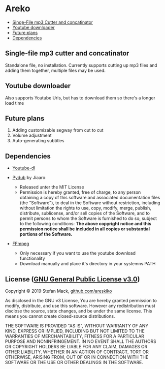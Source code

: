 # Areko

* [Singe-File mp3 Cutter and concatinator](#single-file-mp3-cutter-and-concatinator  "Goto single-file-mp3-cutter-and-concatinator")
* [Youtube downloader](#youtube-downloader "Goto youtube-downloader")
* [Future plans](#future-plans "Goto future-plans")
* [Dependencies](#dependencies "Goto dependencies")

## Single-file mp3 cutter and concatinator

Standalone file, no installation. Currently supports cutting up mp3 files and adding them together, multiple files may be used.

## Youtube downloader

Also supports Youtube Urls, but has to download them so there's a longer load time

## Future plans

1. Adding customizable segway from cut to cut
2. Volume adjustment
3. Auto-generating subtitles

## Dependencies

* [Youtube-dl](https://github.com/ytdl-org/youtube-dl/blob/master/README.md)

* [Pydub](https://github.com/jiaaro/pydub) by Jiaaro
  * Released unter the MIT License
  * Permission is hereby granted, free of charge, to any person obtaining a copy of this software and associated documentation files (the "Software"), to deal in the Software without restriction, including without limitation the rights to use, copy, modify, merge, publish, distribute, sublicense, and/or sell copies of the Software, and to permit persons to whom the Software is furnished to do so, subject to the following conditions:
  **The above copyright notice and this permission notice shall be included in all copies or substantial portions of the Software.**

* [FFmpeg](https://ffmpeg.org/)
  * Only necessary if you want to use the youtube download functionality
  * Download manually and place it's directory in your systemns PATH
  
## License ([GNU General Public License v3.0](https://github.com/Areskiko/Areko/blob/master/LICENSE))

Copyright © 2019 Stefan Mack, [github.com/areskiko](https://github.com/Areskiko)

As disclosed in the GNU v3 License, You are hereby granted permission to modify, distribute, and use this software. However any redistribution must disclose the source, state changes, and be under the same license. This means you cannot create closed-source distributions.

THE SOFTWARE IS PROVIDED "AS IS", WITHOUT WARRANTY OF ANY KIND, EXPRESS OR IMPLIED, INCLUDING BUT NOT LIMITED TO THE WARRANTIES OF MERCHANTABILITY, FITNESS FOR A PARTICULAR PURPOSE AND NONINFRINGEMENT. IN NO EVENT SHALL THE AUTHORS OR COPYRIGHT HOLDERS BE LIABLE FOR ANY CLAIM, DAMAGES OR OTHER LIABILITY, WHETHER IN AN ACTION OF CONTRACT, TORT OR OTHERWISE, ARISING FROM, OUT OF OR IN CONNECTION WITH THE SOFTWARE OR THE USE OR OTHER DEALINGS IN THE SOFTWARE.
